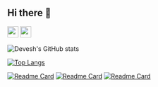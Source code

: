 ## Hi there 👋

<p>
<href="https://www.linkedin.com/in/isoproton/"><img src="https://img.shields.io/badge/linkedin-%230077B5.svg?&style=for-the-badge&logo=linkedin&logoColor=white" height=25></a> 
<a href="https://www.instagram.com/isoproton/"><img src="https://img.shields.io/badge/instagram-%23E4405F.svg?&style=for-the-badge&logo=instagram&logoColor=white" height=25></a> 
</p> 

  ![Devesh's GitHub stats](https://github-readme-stats.vercel.app/api?username=deveshk103&show=reviews,discussions_started,discussions_answered,prs_merged,prs_merged_percentage&show_icons=true&theme=gruvbox)

[![Top Langs](https://github-readme-stats.vercel.app/api/top-langs/?username=deveshk103&layout=donut&theme=gruvbox)](https://github.com/anuraghazra/github-readme-stats)

  [![Readme Card](https://github-readme-stats.vercel.app/api/pin/?username=deveshk103&repo=study_material&theme=gruvbox)](https://github.com/anuraghazra/github-readme-stats)
[![Readme Card](https://github-readme-stats.vercel.app/api/pin/?username=deveshk103&repo=Duo-Studio-Clone&theme=gruvbox)](https://github.com/anuraghazra/github-readme-stats)
[![Readme Card](https://github-readme-stats.vercel.app/api/pin/?username=deveshk103&repo=InternIt-Internship_Scrapper_BruteForce_Innovanza23&theme=gruvbox)](https://github.com/anuraghazra/github-readme-stats)
<!--
**deveshk103/deveshk103** is a ✨ _special_ ✨ repository because its `README.md` (this file) appears on your GitHub profile.

Here are some ideas to get you started:

- 🔭 I’m currently working on ...
- 🌱 I’m currently learning ...
- 👯 I’m looking to collaborate on ...
- 🤔 I’m looking for help with ...
- 💬 Ask me about ...
- 📫 How to reach me: ...
- 😄 Pronouns: ...
- ⚡ Fun fact: ...
-->
